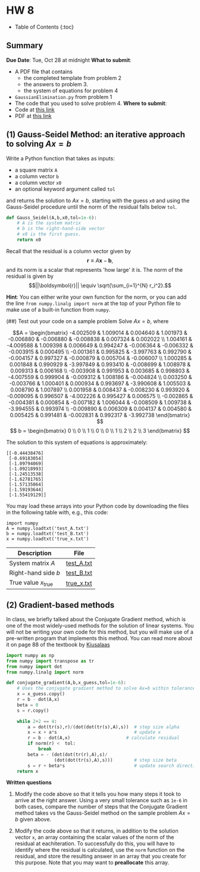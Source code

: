 ---
---

# HW 8

* Table of Contents
{:toc}

## Summary

**Due Date**: Tue, Oct 28 at midnight
**What to submit**:
- A PDF file that contains
  - the completed template from problem 2
  - the answers to problem 3.
  - the system of equations for problem 4
- `GaussianElimination.py` from problem 1
- The code that you used to solve problem 4.
**Where to submit**:
- Code at [this link](https://moodle.swarthmore.edu/mod/lti/view.php?id=769541)
- PDF at [this link](https://moodle.swarthmore.edu/mod/lti/view.php?id=769542)


## (1) Gauss-Seidel Method: an iterative approach to solving $Ax=b$

Write a Python function that takes as inputs:

- a square matrix `A`
- a column vector `b`
- a column vector `x0`
- an optional keyword argument called `tol`

and returns the solution to $Ax=b$, starting with the guess `x0` and using the Gauss-Seidel procedure until the norm of the residual falls below `tol`. 

~~~python
def Gauss_Seidel(A,b,x0,tol=1e-6):
    # A is the system matrix
    # b is the right-hand-side vector
    # x0 is the first guess.
    return x0
~~~

Recall that the residual is a column vector given by $$\boldsymbol{r} \equiv A \boldsymbol{x} - \boldsymbol{b},$$ and its norm is a scalar that represents 'how large' it is. The norm of the residual is given by $$||\boldsymbol{r}|| \equiv \sqrt{\sum_{i=1}^{N} r_i^2}.$$

**Hint**: You can either write your own function for the norm, or you can add the line `from numpy.linalg import norm` at the top of your Python file to make use of a built-in function from `numpy`.


(##) Test out your code on a sample problem
Solve $Ax = b$, where

$$A =
\begin{bmatrix}
-4.002509 & 1.009014 & 0.004640 & 1.001973 & -0.006880 & -0.006880 & -0.008838 & 0.007324 & 0.002022 \\
1.004161 & -4.009588 & 1.009398 & 0.006649 & 0.994247 & -0.006364 & -0.006332 & -0.003915 & 0.000495 \\
-0.001361 & 0.995825 & -3.997763 & 0.992790 & -0.004157 & 0.997327 & -0.000879 & 0.005704 & -0.006007 \\
1.000285 & 0.001848 & 0.990929 & -3.997849 & 0.993410 & -0.008699 & 1.008978 & 0.009313 & 0.006168 \\
-0.003908 & 0.991953 & 0.003685 & 0.998803 & -4.007559 & 0.999904 & -0.009312 & 1.008186 & -0.004824 \\
0.003250 & -0.003766 & 1.000401 & 0.000934 & 0.993697 & -3.990608 & 1.005503 & 0.008790 & 1.007897 \\
0.001958 & 0.008437 & -0.008230 & 0.993920 & -0.009095 & 0.996507 & -4.002226 & 0.995427 & 0.006575 \\
-0.002865 & -0.004381 & 0.000854 & -0.007182 & 1.006044 & -0.008509 & 1.009738 & -3.994555 & 0.993974 \\
-0.009890 & 0.006309 & 0.004137 & 0.004580 & 0.005425 & 0.991481 & -0.002831 & 0.992317 & -3.992738
\end{bmatrix}
$$
$$ 
b =
\begin{bmatrix}
  0 \\
  0 \\
1 \\
  0 \\
  0 \\
1 \\
2 \\
2 \\
3
\end{bmatrix}
$$

The solution to this system of equations is approximately:

~~~
[[-0.44438476]
 [-0.69183054]
 [-1.09794069]
 [-1.09218993]
 [-1.24513538]
 [-1.62781765]
 [-1.57135064]
 [-1.59193644]
 [-1.55419129]]
~~~

You may load these arrays into your Python code by downloading the files in the following table with, e.g., this code:

~~~
import numpy
A = numpy.loadtxt('test_A.txt')
b = numpy.loadtxt('test_B.txt')
x = numpy.loadtxt('true_x.txt')
~~~

| Description 			| File 			     |
|-------------------------------|----------------------------|
| System matrix $A$    		| [test_A.txt](test_A.txt)   |
| Right-hand side $b$    	| [test_B.txt](test_B.txt)   |
| True value $x_{\text{true}}$ 	| [true_x.txt](true_x.txt)   |


## (2) Gradient-based methods

In class, we briefly talked about the Conjugate Gradient method, which is one of the most widely-used methods for the solution of linear systems. You will not be writing your own code for this method, but you will make use of a pre-written program that implements this method. You can read more about it on page 88 of the textbook by [Kiusalaas](https://abukhan.weebly.com/uploads/2/5/1/7/25179218/numerical_methods_in_engineering_with_python.pdf)

~~~python
import numpy as np
from numpy import transpose as tr
from numpy import dot
from numpy.linalg import norm

def conjugate_gradient(A,b,x_guess,tol=1e-6):
    # Uses the conjugate gradient method to solve Ax=b within tolerance specified by 'tol'.
    x = x_guess.copy()
    r = b - dot(A,x)
    beta = 0
    s = r.copy()

    while 2+2 == 4: 
        a = dot(tr(s),r)/(dot(dot(tr(s),A),s))  # step size alpha
        x = x + a*s                             # update x
        r = b - dot(A,x)                     # calculate residual
        if norm(r) <  tol:
            break
        beta = - (dot(dot(tr(r),A),s)/
                  (dot(dot(tr(s),A),s)))        # step size beta
        s = r + beta*s                          # update search direction
    return x
~~~

**Written questions**

1. Modify the code above so that it tells you how many steps it took to arrive at the right answer. Using a very small tolerance such as `1e-6` in both cases, compare the number of steps that the Conjugate Gradient method takes vs the Gauss-Seidel method on the sample problem $Ax=b$ given above.

2. Modify the code above so that it returns, in addition to the solution vector `x`, an array containing the scalar values of the norm of the residual at eachiteration. To successfully do this, you will have to identify where the residual is calculated, use the `norm` function on the residual, and store the resulting answer in an array that you create for this purpose. Note that you may want to **preallocate** this array.
